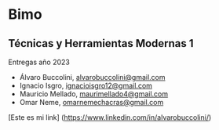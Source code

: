 # Bimo
## Técnicas y Herramientas Modernas 1
Entregas año 2023
* Álvaro Buccolini, <alvarobuccolini@gmail.com>
* Ignacio Isgro, <ignacioisgro12@gmail.com>
* Mauricio Mellado, <maurimellado4@gmail.com>
* Omar Neme, <omarnemechacras@gmail.com>

[Este es mi link] (<https://www.linkedin.com/in/alvarobuccolini/>)
